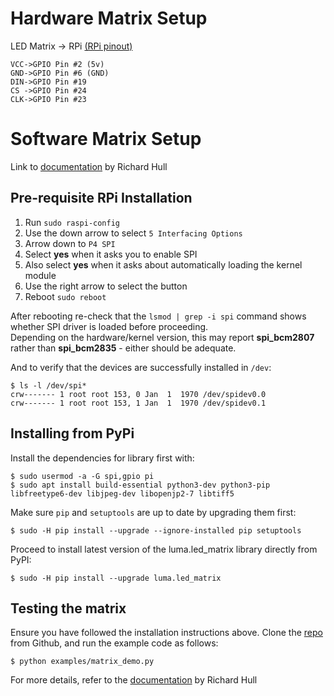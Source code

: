 # Hardware Matrix Setup
LED Matrix -> RPi [(RPi pinout)](https://pinout.xyz/)
```
VCC->GPIO Pin #2 (5v)
GND->GPIO Pin #6 (GND)
DIN->GPIO Pin #19
CS ->GPIO Pin #24
CLK->GPIO Pin #23
```

# Software Matrix Setup
Link to [documentation](https://luma-led-matrix.readthedocs.io/en/latest/install.html) by Richard Hull

## Pre-requisite RPi Installation
1. Run `sudo raspi-config`
2. Use the down arrow to select `5 Interfacing Options`
3. Arrow down to `P4 SPI`
4. Select **yes** when it asks you to enable SPI
5. Also select **yes** when it asks about automatically loading the kernel module
6. Use the right arrow to select the **<Finish>** button
7. Reboot `sudo reboot`

After rebooting re-check that the `lsmod | grep -i spi` command shows whether SPI driver is loaded before proceeding.\
Depending on the hardware/kernel version, this may report **spi_bcm2807** rather than **spi_bcm2835** - either should be adequate. 

And to verify that the devices are successfully installed in `/dev`:
```
$ ls -l /dev/spi*
crw------- 1 root root 153, 0 Jan  1  1970 /dev/spidev0.0
crw------- 1 root root 153, 1 Jan  1  1970 /dev/spidev0.1
```

## Installing from PyPi
Install the dependencies for library first with:
```
$ sudo usermod -a -G spi,gpio pi
$ sudo apt install build-essential python3-dev python3-pip libfreetype6-dev libjpeg-dev libopenjp2-7 libtiff5
```
Make sure `pip` and `setuptools` are up to date by upgrading them first:
```
$ sudo -H pip install --upgrade --ignore-installed pip setuptools
```
Proceed to install latest version of the luma.led_matrix library directly from PyPI:
```
$ sudo -H pip install --upgrade luma.led_matrix
```

## Testing the matrix
Ensure you have followed the installation instructions above. Clone the [repo](https://github.com/rm-hull/luma.led_matrix) from Github, and run the example code as follows:
```
$ python examples/matrix_demo.py
```
For more details, refer to the [documentation](https://luma-led-matrix.readthedocs.io/en/latest/install.html) by Richard Hull
